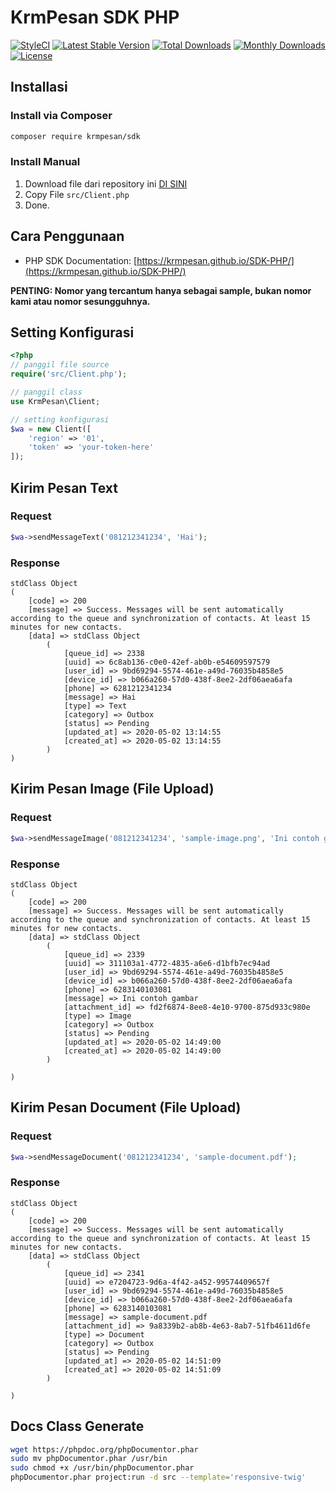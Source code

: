 # KrmPesan SDK PHP
[![StyleCI](https://github.styleci.io/repos/260632312/shield?branch=master)](https://github.styleci.io/repos/260632312)
[![Latest Stable Version](https://poser.pugx.org/krmpesan/sdk/v/stable)](https://packagist.org/packages/krmpesan/sdk)
[![Total Downloads](https://poser.pugx.org/krmpesan/sdk/downloads)](https://packagist.org/packages/krmpesan/sdk)
[![Monthly Downloads](https://poser.pugx.org/krmpesan/sdk/d/monthly)](https://packagist.org/packages/krmpesan/sdk)
[![License](https://poser.pugx.org/krmpesan/sdk/license)](https://packagist.org/packages/krmpesan/sdk)

## Installasi

### Install via Composer
```bash
composer require krmpesan/sdk
```

### Install Manual
1. Download file dari repository ini [DI SINI](https://github.com/KrmPesan/SDK-PHP/releases)
2. Copy File `src/Client.php`
3. Done.


## Cara Penggunaan

- PHP SDK Documentation: [https://krmpesan.github.io/SDK-PHP/](https://krmpesan.github.io/SDK-PHP/)

**PENTING: Nomor yang tercantum hanya sebagai sample, bukan nomor kami atau nomor sesungguhnya.**

## Setting Konfigurasi
```php
<?php
// panggil file source
require('src/Client.php');

// panggil class
use KrmPesan\Client;

// setting konfigurasi
$wa = new Client([
    'region' => '01',
    'token' => 'your-token-here'
]);
```

## Kirim Pesan Text

### Request
```php
$wa->sendMessageText('081212341234', 'Hai');
```

### Response
```
stdClass Object
(
    [code] => 200
    [message] => Success. Messages will be sent automatically according to the queue and synchronization of contacts. At least 15 minutes for new contacts.
    [data] => stdClass Object
        (
            [queue_id] => 2338
            [uuid] => 6c8ab136-c0e0-42ef-ab0b-e54609597579
            [user_id] => 9bd69294-5574-461e-a49d-76035b4858e5
            [device_id] => b066a260-57d0-438f-8ee2-2df06aea6afa
            [phone] => 6281212341234
            [message] => Hai
            [type] => Text
            [category] => Outbox
            [status] => Pending
            [updated_at] => 2020-05-02 13:14:55
            [created_at] => 2020-05-02 13:14:55
        )
)
```

## Kirim Pesan Image (File Upload)

### Request
```php
$wa->sendMessageImage('081212341234', 'sample-image.png', 'Ini contoh gambar');
```

### Response
```
stdClass Object
(
    [code] => 200
    [message] => Success. Messages will be sent automatically according to the queue and synchronization of contacts. At least 15 minutes for new contacts.
    [data] => stdClass Object
        (
            [queue_id] => 2339
            [uuid] => 311103a1-4772-4835-a6e6-d1bfb7ec94ad
            [user_id] => 9bd69294-5574-461e-a49d-76035b4858e5
            [device_id] => b066a260-57d0-438f-8ee2-2df06aea6afa
            [phone] => 6283140103081
            [message] => Ini contoh gambar
            [attachment_id] => fd2f6874-8ee8-4e10-9700-875d933c980e
            [type] => Image
            [category] => Outbox
            [status] => Pending
            [updated_at] => 2020-05-02 14:49:00
            [created_at] => 2020-05-02 14:49:00
        )

)
```

## Kirim Pesan Document (File Upload)

### Request
```php
$wa->sendMessageDocument('081212341234', 'sample-document.pdf');
```

### Response
```
stdClass Object
(
    [code] => 200
    [message] => Success. Messages will be sent automatically according to the queue and synchronization of contacts. At least 15 minutes for new contacts.
    [data] => stdClass Object
        (
            [queue_id] => 2341
            [uuid] => e7204723-9d6a-4f42-a452-99574409657f
            [user_id] => 9bd69294-5574-461e-a49d-76035b4858e5
            [device_id] => b066a260-57d0-438f-8ee2-2df06aea6afa
            [phone] => 6283140103081
            [message] => sample-document.pdf
            [attachment_id] => 9a8339b2-ab8b-4e63-8ab7-51fb4611d6fe
            [type] => Document
            [category] => Outbox
            [status] => Pending
            [updated_at] => 2020-05-02 14:51:09
            [created_at] => 2020-05-02 14:51:09
        )

)
```

## Docs Class Generate
```bash
wget https://phpdoc.org/phpDocumentor.phar
sudo mv phpDocumentor.phar /usr/bin
sudo chmod +x /usr/bin/phpDocumentor.phar
phpDocumentor.phar project:run -d src --template='responsive-twig'
```